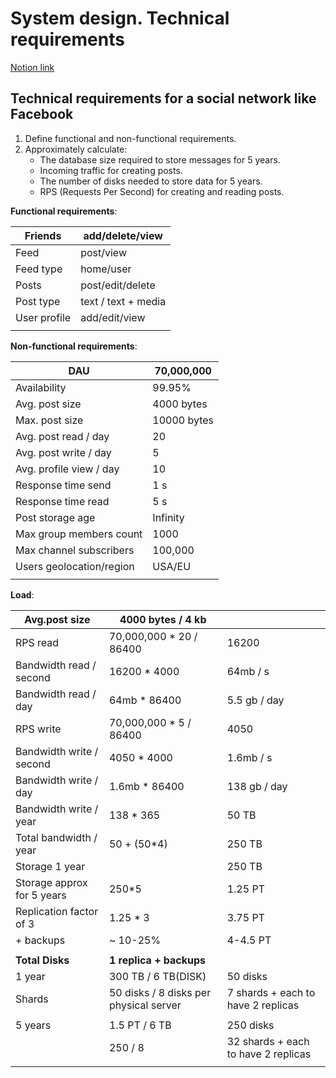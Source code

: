 # System design. Technical requirements

[Notion link](https://flame-chips-9f3.notion.site/System-Design-186e6a9d0269807d9a82f91c00285d25?pvs=4)

## Technical requirements for a social network like Facebook

1. Define functional and non-functional requirements.  
2. Approximately calculate:  
   - The database size required to store messages for 5 years.  
   - Incoming traffic for creating posts.  
   - The number of disks needed to store data for 5 years.  
   - RPS (Requests Per Second) for creating and reading posts.  


**Functional requirements**:

| Friends | add/delete/view |
| --- | --- |
| Feed  | post/view |
| Feed type | home/user |
| Posts | post/edit/delete |
| Post type | text / text + media |
| User profile | add/edit/view |
|  |  |  |

**Non-functional requirements**:

| DAU | 70,000,000 |
| --- | --- |
| Availability | 99.95% |
| Avg. post size | 4000 bytes |
| Max. post size | 10000 bytes |
| Avg. post read / day | 20 |
| Avg. post write / day | 5 |
| Avg. profile view / day | 10 |
| Response time send | 1 s |
| Response time read | 5 s |
| Post storage age | Infinity |
| Max group members count | 1000 |
| Max channel subscribers | 100,000 |
| Users geolocation/region | USA/EU |
|  |  |  |

**Load**:

| Avg.post size | 4000 bytes / 4 kb |  |
| --- | --- | --- |
| RPS read  | 70,000,000 * 20 / 86400 | 16200  |
| Bandwidth read / second | 16200 * 4000 | 64mb / s |
| Bandwidth read / day | 64mb * 86400 | 5.5 gb / day |
| RPS write  | 70,000,000 * 5 / 86400 | 4050  |
| Bandwidth write / second | 4050 * 4000 | 1.6mb / s |
| Bandwidth write / day | 1.6mb * 86400  | 138 gb / day |
| Bandwidth write / year | 138 * 365 | 50 TB |
| Total bandwidth / year | 50 + (50*4)  | 250 TB |
| Storage 1 year |  | 250 TB |
| Storage approx for 5 years  | 250*5 | 1.25 PT |
| Replication factor of 3 | 1.25 * 3 | 3.75 PT |
| + backups | ~ 10-25% | 4-4.5 PT |
|  |  |  |
| **Total Disks** | **1 replica + backups** |  |
| 1 year | 300 TB / 6 TB(DISK) | 50 disks |
| Shards | 50 disks / 8 disks per physical server | 7 shards + each to have 2 replicas |
|  |  |  |
| 5 years | 1.5 PT / 6 TB | 250 disks |
|  | 250 / 8  | 32 shards + each to have 2 replicas |
|  |  |  |